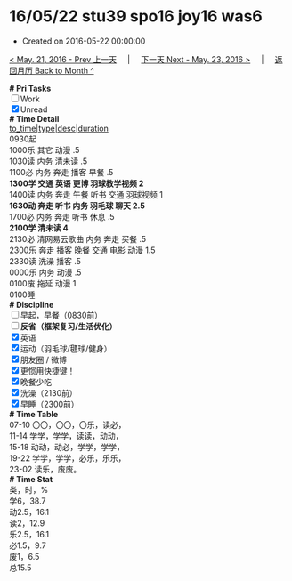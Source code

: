 # 16/05/22 stu39 spo16 joy16 was6

- Created on 2016-05-22 00:00:00

[< May. 21, 2016 - Prev 上一天](/_archived/lifelogs/2016/05/d21.md) &nbsp; &nbsp; | &nbsp; &nbsp; [下一天 Next - May. 23, 2016 >](/_archived/lifelogs/2016/05/d23.md) &nbsp; &nbsp; |  &nbsp; &nbsp; [返回月历 Back to Month ^](/_archived/lifelogs/2016/05/index.md)
<br/><div><b># Pri Tasks</b></div><div><input type="checkbox"/>Work</div><div><input checked="true" type="checkbox"/>Unread</div><div><b># Time Detail</b></div><div><u>to_time|type|desc|duration</u></div><div>0930起</div><div>1000乐 其它 动漫 .5</div><div>1030读 内务 清未读 .5</div><div>1100必 内务 奔走 播客 早餐 .5</div><div><b>1300学 交通 英语 更博 羽球教学视频 2</b></div><div>1400读 内务 奔走 午餐 听书 交通 羽球视频 1</div><div><b>1630动 奔走 听书 内务 羽毛球 聊天 2.5</b></div><div>1700必 内务 奔走 听书 休息 .5</div><div><b>2100学 清未读 4</b></div><div>2130必 清网易云歌曲 内务 奔走 买餐 .5</div><div>2300乐 奔走 播客 晚餐 交通 电影 动漫 1.5</div><div>2330读 洗澡 播客 .5</div><div>0000乐 内务 动漫 .5</div><div>0100废 拖延 动漫 1</div><div>0100睡</div><div><b># Discipline</b></div><div><input type="checkbox"/>早起，早餐（0830前）</div><div><b><input type="checkbox"/></b><b>反省（框架复习/生活优化）</b></div><div><input checked="true" type="checkbox"/>英语</div><div><input checked="true" type="checkbox"/>运动（羽毛球/毽球/健身）</div><div><input checked="true" type="checkbox"/>朋友圈 / 微博</div><div><input checked="true" type="checkbox"/>更惯用快捷键！</div><div><input checked="true" type="checkbox"/>晚餐少吃</div><div><input checked="true" type="checkbox"/>洗澡（2130前）</div><div><input checked="true" type="checkbox"/>早睡（2300前）</div><div><b># Time Table</b></div><div>07-10 〇〇，〇〇，〇乐，读必，</div><div>11-14 学学，学学，读读，动动，</div><div>15-18 动动，动必，学学，学学，</div><div>19-22 学学，学学，必乐，乐乐，</div><div>23-02 读乐，废废。</div><div><b># Time Stat</b></div><div>类，时，%</div><div>学6，38.7</div><div>动2.5，16.1</div><div>读2，12.9</div><div>乐2.5，16.1</div><div>必1.5，9.7</div><div>废1，6.5</div><div>总15.5</div>
